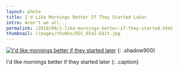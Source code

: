 ```yaml
---
layout: photo
title: I'd Like Mornings Better If They Started Later 
intro: Aren't we all...
permalink: /2010/09/i-like-mornings-better-if-they-started.html
thumbnail: /images/thumbs/DSC_8542-Edit.jpg
---
```


[![I'd like mornings better if they started later][6]][7]
{: .shadow900}

   [6]: http://lh3.googleusercontent.com/-OCWc0zWaTHw/TlIp2PSgxjI/AAAAAAAACrA/dYQuIfTcu2A/s0/DSC_8542-Edit.jpg (I'd like mornings better if they started later)
   [7]: http://www.flickr.com/photos/fajarnurdiansyah/4950837385/

I'd like mornings better if they started later
{: .caption}
 
